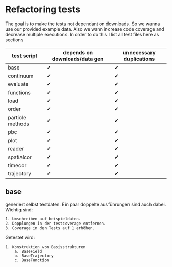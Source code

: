 # Refactoring tests

The goal is to make the tests not dependant on downloads. So we wanna use our provided example data.
Also we wann increase code coverage and decrease multiple executions.
In order to do this I list all test files here as sections

| test script       | depends on downloads/data gen | unnecessary duplications  |
| ----------------- | ----------------------------- | ------------------------- |
| base              |          ✔                    |            ✔              |
| continuum         |          ✔                    |            ✔              |
| evaluate          |          ✔                    |            ✔              |
| functions         |          ✔                    |            ✔              |
| load              |          ✔                    |            ✔              |
| order             |          ✔                    |            ✔              |
| particle methods  |          ✔                    |            ✔              |
| pbc               |          ✔                    |            ✔              |
| plot              |          ✔                    |            ✔              |
| reader            |          ✔                    |            ✔              |
| spatialcor        |          ✔                    |            ✔              |
| timecor           |          ✔                    |            ✔              |
| trajectory        |          ✔                    |            ✔              |

## base

generiert selbst testdaten. Ein paar doppelte ausführungen sind auch dabei.
Wichtig sind:

    1. Umschreiben auf beispieldaten.
    2. Dopplungen in der testcoverage entfernen.
    3. Coverage in den Tests auf 1 erhöhen.

Getestet wird:

    1. Konstruktion von Basisstrukturen
        a. BaseField
        b. BaseTrajectory
        c. BaseFunction


